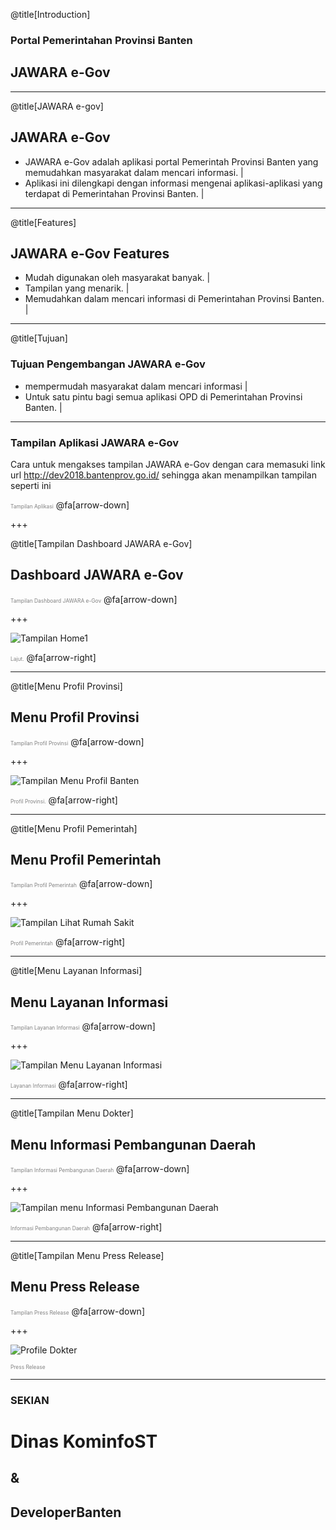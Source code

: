 @title[Introduction]

### Portal Pemerintahan Provinsi Banten
## <span class="gold">JAWARA e-Gov</span>

---

@title[JAWARA e-gov]

## <span class="gold">JAWARA e-Gov</span>

- JAWARA e-Gov adalah aplikasi portal Pemerintah Provinsi Banten yang memudahkan masyarakat dalam mencari informasi. |
- Aplikasi ini dilengkapi dengan informasi mengenai aplikasi-aplikasi yang terdapat di Pemerintahan Provinsi Banten. |

---

@title[Features]

## <span class="gold">JAWARA e-Gov</span> Features
- Mudah digunakan oleh masyarakat banyak. |
- Tampilan yang menarik. |
- Memudahkan dalam mencari informasi di Pemerintahan Provinsi Banten. |

---

@title[Tujuan]

### Tujuan Pengembangan <span class="gold">JAWARA e-Gov</span>
- mempermudah masyarakat dalam mencari informasi |
- Untuk satu pintu bagi semua aplikasi OPD di Pemerintahan Provinsi Banten. |

---

### Tampilan Aplikasi <span class="gold">JAWARA e-Gov</span>

Cara untuk mengakses tampilan JAWARA e-Gov dengan cara memasuki link url http://dev2018.bantenprov.go.id/ sehingga akan menampilkan tampilan seperti ini

<span style="font-size:0.6em; color:gray">Tampilan Aplikasi</span>
@fa[arrow-down]

+++

@title[Tampilan Dashboard JAWARA e-Gov]

## Dashboard <span class="gold">JAWARA e-Gov</span>

<span style="font-size:0.6em; color:gray">Tampilan Dashboard <span class="gold">JAWARA e-Gov</span></span>
@fa[arrow-down]

+++

![Tampilan Home1](/assets/image/awal-jawara-egov.png)

<span style="font-size:0.6em; color:gray">Lajut.</span>
@fa[arrow-right]

---

@title[Menu Profil Provinsi]

## Menu <span class="gold">Profil Provinsi</span>

<span style="font-size:0.6em; color:gray">Tampilan Profil Provinsi</span>
@fa[arrow-down]

+++

![Tampilan Menu Profil Banten](/assets/image/profil-provinsi.png)

<span style="font-size:0.6em; color:gray">Profil Provinsi.</span>
@fa[arrow-right]

---

@title[Menu Profil Pemerintah]

## Menu <span class="gold">Profil Pemerintah</span>

<span style="font-size:0.6em; color:gray">Tampilan Profil Pemerintah</span>
@fa[arrow-down]

+++

![Tampilan Lihat Rumah Sakit](/assets/image/profil-pemerintah.png)

<span style="font-size:0.6em; color:gray">Profil Pemerintah</span>
@fa[arrow-right]

---

@title[Menu Layanan Informasi]

## Menu <span class="gold">Layanan Informasi</span>

<span style="font-size:0.6em; color:gray">Tampilan Layanan Informasi</span>
@fa[arrow-down]

+++

![Tampilan Menu Layanan Informasi](/assets/image/layanan-informasi.png)

<span style="font-size:0.6em; color:gray">Layanan Informasi</span>
@fa[arrow-right]

---

@title[Tampilan Menu Dokter]

## Menu <span class="gold">Informasi Pembangunan Daerah</span>

<span style="font-size:0.6em; color:gray">Tampilan Informasi Pembangunan Daerah</span>
@fa[arrow-down]

+++

![Tampilan menu Informasi Pembangunan Daerah](/assets/image/informasi-pembangunan-daerah.png)

<span style="font-size:0.6em; color:gray">Informasi Pembangunan Daerah</span>
@fa[arrow-right]

---

@title[Tampilan Menu Press Release]

## Menu <span class="gold">Press Release</span>

<span style="font-size:0.6em; color:gray">Tampilan Press Release</span>
@fa[arrow-down]

+++

![Profile Dokter](/assets/image/press-release2.png)

<span style="font-size:0.6em; color:gray">Press Release</span>

---

### SEKIAN
# Dinas <span class="gold">KominfoST</span>
## &
## Developer<span class="gold">Banten</span>
